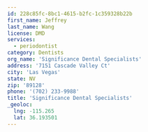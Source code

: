 ```yaml
---
id: 228c85fc-8bc1-4615-b2fc-1c359328b22b
first_name: Jeffrey
last_name: Wang
license: DMD
services:
  - periodontist
category: Dentists
org_name: 'Significance Dental Specialists'
address: '7151 Cascade Valley Ct'
city: 'Las Vegas'
state: NV
zip: '89128'
phone: '(702) 233-9988'
title: 'Significance Dental Specialists'
_geoloc:
  lng: -115.265
  lat: 36.193501
---
```


